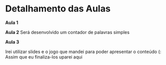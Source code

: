 <h1>Detalhamento das Aulas</h1>

<b>Aula 1</b>


<b>Aula 2</b>
Será desenvolvido um contador de palavras simples

<b>Aula 3</b>

Irei utilizar slides e o jogo que mandei para poder apresentar o conteúdo (:
Assim que eu finaliza-los uparei aqui
